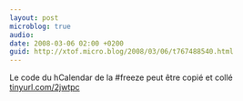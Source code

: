 ```yaml
---
layout: post
microblog: true
audio: 
date: 2008-03-06 02:00 +0200
guid: http://xtof.micro.blog/2008/03/06/t767488540.html
---
```

Le code du hCalendar de la #freeze peut être copié et collé [tinyurl.com/2jwtpc](http://tinyurl.com/2jwtpc)
